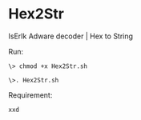 # Hex2Str
IsErIk Adware decoder | Hex to String

Run:

```
\> chmod +x Hex2Str.sh

\>. Hex2Str.sh 

```

Requirement:

```
xxd
```




